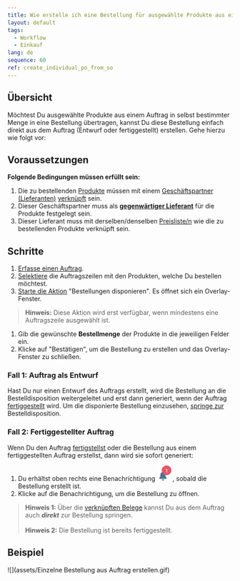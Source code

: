 ```yaml
---
title: Wie erstelle ich eine Bestellung für ausgewählte Produkte aus einem Auftrag?
layout: default
tags:
  - Workflow
  - Einkauf
lang: de
sequence: 60
ref: create_individual_po_from_so
---
```


## Übersicht
Möchtest Du ausgewählte Produkte aus einem Auftrag in selbst bestimmter Menge in eine Bestellung übertragen, kannst Du diese Bestellung einfach direkt aus dem Auftrag (Entwurf oder fertiggestellt) erstellen. Gehe hierzu wie folgt vor:

## Voraussetzungen
**Folgende Bedingungen müssen erfüllt sein:**

1. Die zu bestellenden [Produkte](NeuesProdukt) müssen mit einem [Geschäftspartner (Lieferanten)](Neuer_Geschaeftspartner_Lieferant) [verknüpft](Produkt_mit_Geschaeftspartner_verknuepfen) sein.
1. Dieser Geschäftspartner muss als [**gegenwärtiger Lieferant**](Gegenwaertigen_Lieferanten_festlegen) für die Produkte festgelegt sein.
1. Dieser Lieferant muss mit derselben/denselben [Preisliste/n](ProduktPreis) wie die zu bestellenden Produkte verknüpft sein.

## Schritte
1. [Erfasse einen Auftrag](Auftrag_erfassen).
1. [Selektiere](AuswahlBelege) die Auftragszeilen mit den Produkten, welche Du bestellen möchtest.
1. [Starte die Aktion](AktionStarten) "Bestellungen disponieren". Es öffnet sich ein Overlay-Fenster.
 >**Hinweis:** Diese Aktion wird erst verfügbar, wenn mindestens eine Auftragszeile ausgewählt ist.

1. Gib die gewünschte **Bestellmenge** der Produkte in die jeweiligen Felder ein.
1. Klicke auf "Bestätigen", um die Bestellung zu erstellen und das Overlay-Fenster zu schließen.

### Fall 1: Auftrag als Entwurf
Hast Du nur einen Entwurf des Auftrags erstellt, wird die Bestellung an die Bestelldisposition weitergeleitet und erst dann generiert, wenn der Auftrag [fertiggestellt](BelegverarbeitungFertigstellen) wird. Um die disponierte Bestellung einzusehen, [springe zur](SpringezuBelegen) Bestelldisposition.

### Fall 2: Fertiggestellter Auftrag
Wenn Du den Auftrag [fertigstellst](BelegverarbeitungFertigstellen) oder die Bestellung aus einem fertiggestellten Auftrag erstellst, dann wird sie sofort generiert:

1. Du erhältst oben rechts eine Benachrichtigung ![](assets/NotificationBell_WebUI.png), sobald die Bestellung erstellt ist.
1. Klicke auf die Benachrichtigung, um die Bestellung zu öffnen.
 >**Hinweis 1:** Über die [verknüpften Belege](SpringezuBelegen) kannst Du aus dem Auftrag auch ***direkt*** zur Bestellung springen.<br><br>
 >**Hinweis 2:** Die Bestellung ist bereits fertiggestellt.

## Beispiel
![](assets/Einzelne Bestellung aus Auftrag erstellen.gif)
